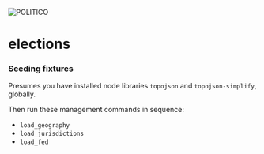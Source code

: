 ![POLITICO](https://rawgithub.com/The-Politico/src/master/images/logo/badge.png)

# elections


### Seeding fixtures

Presumes you have installed node libraries `topojson` and `topojson-simplify`, globally.

Then run these management commands in sequence:

- `load_geography`
- `load_jurisdictions`
- `load_fed`
